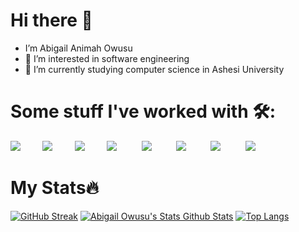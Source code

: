 # Hi there 👋


- I’m Abigail Animah Owusu
- 👀 I’m interested in software engineering 
- 🌱 I’m currently studying computer science in Ashesi University 



# Some stuff I've worked with 🛠️:
<img src="https://skillicons.dev/icons?i=java"/>&nbsp;&nbsp;&nbsp;&nbsp;&nbsp;&nbsp;&nbsp;&nbsp;
<img src="https://skillicons.dev/icons?i=js"/>&nbsp;&nbsp;&nbsp;&nbsp;&nbsp;&nbsp;&nbsp;&nbsp;
<img src="https://skillicons.dev/icons?i=python"/>&nbsp;&nbsp;&nbsp;&nbsp;&nbsp;&nbsp;&nbsp;&nbsp;
<img src="https://skillicons.dev/icons?i=html"/>&nbsp;&nbsp;&nbsp;&nbsp;&nbsp;&nbsp;&nbsp;&nbsp;&nbsp;
<img src="https://skillicons.dev/icons?i=css"/>&nbsp;&nbsp;&nbsp;&nbsp;&nbsp;&nbsp;&nbsp;&nbsp;&nbsp;
<img src="https://skillicons.dev/icons?i=bootstrap"/>&nbsp;&nbsp;&nbsp;&nbsp;&nbsp;&nbsp;&nbsp;&nbsp;&nbsp;
<img src="https://skillicons.dev/icons?i=cpp"/>&nbsp;&nbsp;&nbsp;&nbsp;&nbsp;&nbsp;&nbsp;&nbsp;&nbsp;
<img src="https://skillicons.dev/icons?i=mysql"/>&nbsp;&nbsp;&nbsp;&nbsp;&nbsp;&nbsp;&nbsp;&nbsp;&nbsp;
<!-- <img src="https://skillicons.dev/icons?i=nodejs"/>&nbsp;&nbsp;&nbsp;&nbsp;&nbsp;&nbsp;&nbsp;&nbsp; -->
<!-- <img src="https://skillicons.dev/icons?i=git"/>&nbsp;&nbsp;&nbsp;&nbsp;&nbsp;&nbsp;&nbsp;&nbsp;&nbsp; -->
<!-- <img src="https://skillicons.dev/icons?i=php"/>&nbsp;&nbsp;&nbsp;&nbsp;&nbsp;&nbsp;&nbsp;&nbsp;&nbsp; -->

# 

# My Stats🔥 
[![GitHub Streak](https://github-readme-streak-stats.herokuapp.com/?user=Abigail-Owusu&theme=algolia)](https://git.io/streak-stats)
[![Abigail Owusu's Stats Github Stats](https://github-readme-stats.vercel.app/api?username=Abigail-Owusu&show_icons=true&theme=algolia)](https://github.com/Abigail-Owusu/github-readme-stats)
[![Top Langs](https://github-readme-stats.vercel.app/api/top-langs/?username=Abigail-Owusu&layout=compact&theme=algolia)](https://github.com/Abigail-Owusu/github-readme-stats)


